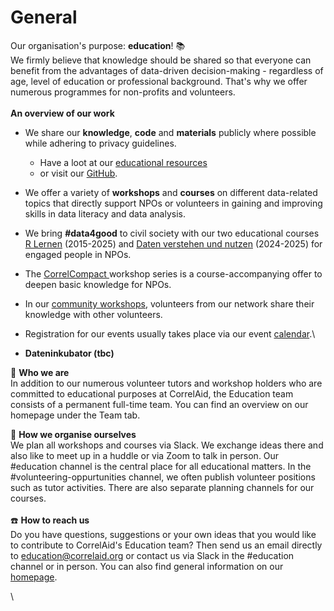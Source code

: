 # General

Our organisation's purpose: **education**! 📚\
We firmly believe that knowledge should be shared so that everyone can benefit from the advantages of data-driven decision-making - regardless of age, level of education or professional background. That's why we offer numerous programmes for non-profits and volunteers.\
\
**An overview of our work**

* We share our **knowledge**, **code** and **materials** publicly where possible while adhering to privacy guidelines.
  * Have a loot at our [educational resources](https://correlaid.org/bildung/ressourcen/)
  * or visit our [GitHub](https://github.com/CorrelAid).
* We offer a variety of **workshops** and **courses** on different data-related topics that directly support NPOs or volunteers in gaining and improving skills in data literacy and data analysis.&#x20;
* We bring **#data4good** to civil society with our two educational courses [R Lernen](educational-formats/r-lernen.md) (2015-2025) and [Daten verstehen und nutzen](educational-formats/daten-verstehen-und-nutzen.md) (2024-2025) for engaged people in NPOs.
* The [CorrelCompact ](educational-formats/correlcompact.md)workshop series is a course-accompanying offer to deepen basic knowledge for NPOs.
* In our [community workshops](educational-formats/community-workshops.md), volunteers from our network share their knowledge with other volunteers.
* Registration for our events usually takes place via our event [calendar](https://correlaid.org/veranstaltungen/?viewType=list).\

* **Dateninkubator (tbc)**



👥 **Who we are**\
In addition to our numerous volunteer tutors and workshop holders who are committed to educational purposes at CorrelAid, the Education team consists of a permanent full-time team. You can find an overview on our homepage under the Team tab.

📎 **How we organise ourselves**\
We plan all workshops and courses via Slack. We exchange ideas there and also like to meet up in a huddle or via Zoom to talk in person. Our #education channel is the central place for all educational matters. In the #volunteering-oppurtunities channel, we often publish volunteer positions such as tutor activities. There are also separate planning channels for our courses.\
\
☎️ **How to reach us**\
Do you have questions, suggestions or your own ideas that you would like to contribute to CorrelAid's Education team? Then send us an email directly to education@correlaid.org or contact us via Slack in the #education channel or in person. You can also find general information on our [homepage](https://correlaid.org/bildung/).

\
